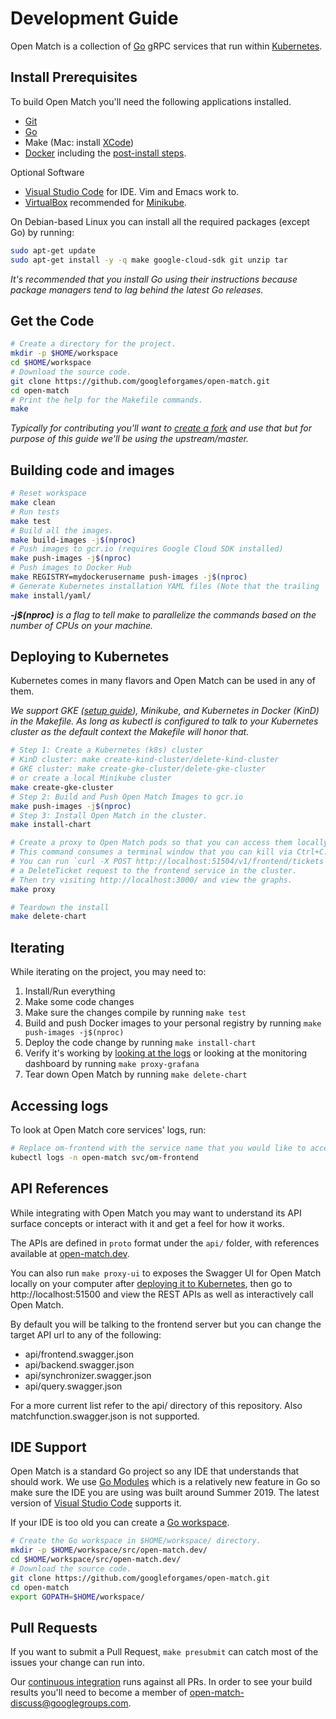 # Development Guide

Open Match is a collection of [Go](https://golang.org/) gRPC services that run
within [Kubernetes](https://kubernetes.io).

## Install Prerequisites

To build Open Match you'll need the following applications installed.

 * [Git](https://git-scm.com/downloads)
 * [Go](https://golang.org/doc/install)
 * Make (Mac: install [XCode](https://itunes.apple.com/us/app/xcode/id497799835))
 * [Docker](https://docs.docker.com/install/) including the
   [post-install steps](https://docs.docker.com/install/linux/linux-postinstall/).

Optional Software

 * [Visual Studio Code](https://code.visualstudio.com/Download) for IDE.
   Vim and Emacs work to.
 * [VirtualBox](https://www.virtualbox.org/wiki/Downloads) recommended for
   [Minikube](https://kubernetes.io/docs/tasks/tools/install-minikube/).

On Debian-based Linux you can install all the required packages (except Go) by
running:

```bash
sudo apt-get update
sudo apt-get install -y -q make google-cloud-sdk git unzip tar
```

*It's recommended that you install Go using their instructions because package
managers tend to lag behind the latest Go releases.*

## Get the Code

```bash
# Create a directory for the project.
mkdir -p $HOME/workspace
cd $HOME/workspace
# Download the source code.
git clone https://github.com/googleforgames/open-match.git
cd open-match
# Print the help for the Makefile commands.
make
```

*Typically for contributing you'll want to
[create a fork](https://help.github.com/en/articles/fork-a-repo) and use that
but for purpose of this guide we'll be using the upstream/master.*

## Building code and images

```bash
# Reset workspace
make clean
# Run tests
make test
# Build all the images.
make build-images -j$(nproc)
# Push images to gcr.io (requires Google Cloud SDK installed)
make push-images -j$(nproc)
# Push images to Docker Hub
make REGISTRY=mydockerusername push-images -j$(nproc)
# Generate Kubernetes installation YAML files (Note that the trailing '/' is needed here)
make install/yaml/
```

_**-j$(nproc)** is a flag to tell make to parallelize the commands based on
the number of CPUs on your machine._

## Deploying to Kubernetes

Kubernetes comes in many flavors and Open Match can be used in any of them.

_We support GKE ([setup guide](gcloud.md)), Minikube, and Kubernetes in Docker (KinD) in the Makefile.
As long as kubectl is configured to talk to your Kubernetes cluster as the
default context the Makefile will honor that._

```bash
# Step 1: Create a Kubernetes (k8s) cluster
# KinD cluster: make create-kind-cluster/delete-kind-cluster
# GKE cluster: make create-gke-cluster/delete-gke-cluster
# or create a local Minikube cluster
make create-gke-cluster
# Step 2: Build and Push Open Match Images to gcr.io
make push-images -j$(nproc)
# Step 3: Install Open Match in the cluster.
make install-chart

# Create a proxy to Open Match pods so that you can access them locally.
# This command consumes a terminal window that you can kill via Ctrl+C.
# You can run `curl -X POST http://localhost:51504/v1/frontend/tickets` to send
# a DeleteTicket request to the frontend service in the cluster.
# Then try visiting http://localhost:3000/ and view the graphs.
make proxy

# Teardown the install
make delete-chart
```

## Iterating
While iterating on the project, you may need to:
1. Install/Run everything
2. Make some code changes
3. Make sure the changes compile by running `make test`
4. Build and push Docker images to your personal registry by running `make push-images -j$(nproc)`
5. Deploy the code change by running `make install-chart`
6. Verify it's working by [looking at the logs](#accessing-logs) or looking at the monitoring dashboard by running `make proxy-grafana`
7. Tear down Open Match by running `make delete-chart`

## Accessing logs
To look at Open Match core services' logs, run:
```bash
# Replace om-frontend with the service name that you would like to access
kubectl logs -n open-match svc/om-frontend
```

## API References
While integrating with Open Match you may want to understand its API surface concepts or interact with it and get a feel for how it works.

The APIs are defined in `proto` format under the `api/` folder, with references available at [open-match.dev](https://open-match.dev/site/docs/reference/api/).

You can also run `make proxy-ui` to exposes the Swagger UI for Open Match locally on your computer after [deploying it to Kubernetes](#deploying-to-kubernetes), then go to http://localhost:51500 and view the REST APIs as well as interactively call Open Match.

By default you will be talking to the frontend server but you can change the target API url to any of the following:

 * api/frontend.swagger.json
 * api/backend.swagger.json
 * api/synchronizer.swagger.json
 * api/query.swagger.json

For a more current list refer to the api/ directory of this repository. Also matchfunction.swagger.json is not supported.

## IDE Support

Open Match is a standard Go project so any IDE that understands that should
work. We use [Go Modules](https://github.com/golang/go/wiki/Modules) which is a
relatively new feature in Go so make sure the IDE you are using was built around
Summer 2019. The latest version of
[Visual Studio Code](https://code.visualstudio.com/download) supports it.

If your IDE is too old you can create a
[Go workspace](https://golang.org/doc/code.html#Workspaces).

```bash
# Create the Go workspace in $HOME/workspace/ directory.
mkdir -p $HOME/workspace/src/open-match.dev/
cd $HOME/workspace/src/open-match.dev/
# Download the source code.
git clone https://github.com/googleforgames/open-match.git
cd open-match
export GOPATH=$HOME/workspace/
```

## Pull Requests

If you want to submit a Pull Request, `make presubmit` can catch most of the issues your change can run into.

Our [continuous integration](https://console.cloud.google.com/cloud-build/builds?project=open-match-build)
runs against all PRs. In order to see your build results you'll need to
become a member of
[open-match-discuss@googlegroups.com](https://groups.google.com/forum/#!forum/open-match-discuss).
